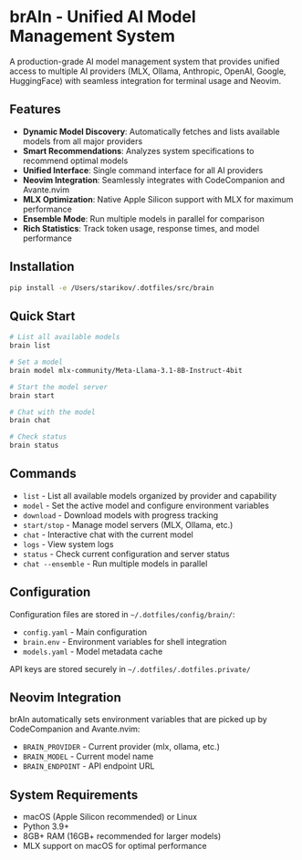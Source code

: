 # brAIn - Unified AI Model Management System

A production-grade AI model management system that provides unified access to multiple AI providers (MLX, Ollama, Anthropic, OpenAI, Google, HuggingFace) with seamless integration for terminal usage and Neovim.

## Features

- **Dynamic Model Discovery**: Automatically fetches and lists available models from all major providers
- **Smart Recommendations**: Analyzes system specifications to recommend optimal models
- **Unified Interface**: Single command interface for all AI providers
- **Neovim Integration**: Seamlessly integrates with CodeCompanion and Avante.nvim
- **MLX Optimization**: Native Apple Silicon support with MLX for maximum performance
- **Ensemble Mode**: Run multiple models in parallel for comparison
- **Rich Statistics**: Track token usage, response times, and model performance

## Installation

```bash
pip install -e /Users/starikov/.dotfiles/src/brain
```

## Quick Start

```bash
# List all available models
brain list

# Set a model
brain model mlx-community/Meta-Llama-3.1-8B-Instruct-4bit

# Start the model server
brain start

# Chat with the model
brain chat

# Check status
brain status
```

## Commands

- `list` - List all available models organized by provider and capability
- `model` - Set the active model and configure environment variables
- `download` - Download models with progress tracking
- `start/stop` - Manage model servers (MLX, Ollama, etc.)
- `chat` - Interactive chat with the current model
- `logs` - View system logs
- `status` - Check current configuration and server status
- `chat --ensemble` - Run multiple models in parallel

## Configuration

Configuration files are stored in `~/.dotfiles/config/brain/`:

- `config.yaml` - Main configuration
- `brain.env` - Environment variables for shell integration
- `models.yaml` - Model metadata cache

API keys are stored securely in `~/.dotfiles/.dotfiles.private/`

## Neovim Integration

brAIn automatically sets environment variables that are picked up by CodeCompanion and Avante.nvim:

- `BRAIN_PROVIDER` - Current provider (mlx, ollama, etc.)
- `BRAIN_MODEL` - Current model name
- `BRAIN_ENDPOINT` - API endpoint URL

## System Requirements

- macOS (Apple Silicon recommended) or Linux
- Python 3.9+
- 8GB+ RAM (16GB+ recommended for larger models)
- MLX support on macOS for optimal performance
